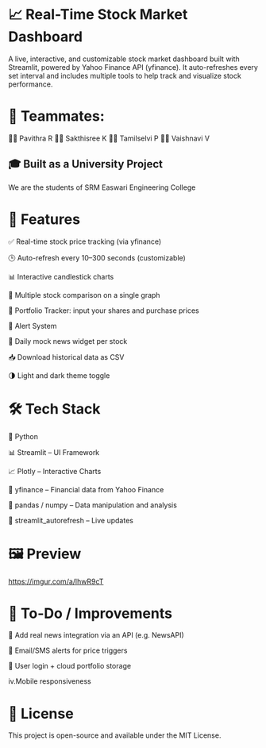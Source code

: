 # 📈 Real-Time Stock Market Dashboard
A live, interactive, and customizable stock market dashboard built with Streamlit, powered by Yahoo Finance API (yfinance). It auto-refreshes every set interval and includes multiple tools to help track and visualize stock performance.

# 👥 Teammates:

👨‍💻 Pavithra R
👨‍💻 Sakthisree K
👨‍💻 Tamilselvi P
👨‍💻 Vaishnavi V

## 🎓 Built as a University Project
We are the students of SRM Easwari Engineering College

# 🔧 Features

✅ Real-time stock price tracking (via yfinance)

🕒 Auto-refresh every 10–300 seconds (customizable)

📊 Interactive candlestick charts

🔄 Multiple stock comparison on a single graph

💼 Portfolio Tracker: input your shares and purchase prices

🚨 Alert System

📰 Daily mock news widget per stock

📥 Download historical data as CSV

🌗 Light and dark theme toggle

# 🛠 Tech Stack

🐍 Python

📊 Streamlit – UI Framework

📈 Plotly – Interactive Charts

💸 yfinance – Financial data from Yahoo Finance

🧮 pandas / numpy – Data manipulation and analysis

🔁 streamlit_autorefresh – Live updates

# 🖼 Preview

https://imgur.com/a/lhwR9cT

# 📌 To-Do / Improvements

📰 Add real news integration via an API (e.g. NewsAPI)

📧 Email/SMS alerts for price triggers

🔐 User login + cloud portfolio storage

iv.Mobile responsiveness

# 📄 License
This project is open-source and available under the MIT License.
